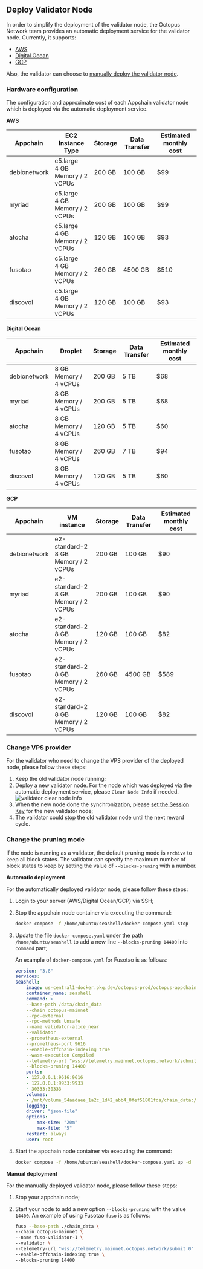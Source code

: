 ## Deploy Validator Node

In order to simplify the deployment of the validator node, the Octopus Network team provides an automatic deployment service for the validator node. Currently, it supports:

* [AWS](./validator-deploy-aws.md)
* [Digital Ocean](./validator-deploy-do.md)
* [GCP](./validator-deploy-gcp.md)

Also, the validator can choose to [manually deploy the validator node](./validator-deploy-manually.md).

### Hardware configuration

The configuration and approximate cost of each Appchain validator node which is deployed via the automatic deployment service.

**AWS**

| Appchain | EC2 Instance Type  | Storage | Data Transfer | Estimated monthly cost |
|------|------|------|------|------|
| debionetwork | c5.large<br/>4 GB Memory / 2 vCPUs | 200 GB | 100 GB | $99 |
| myriad | c5.large<br/>4 GB Memory / 2 vCPUs | 200 GB | 100 GB | $99 |
| atocha | c5.large<br/>4 GB Memory / 2 vCPUs | 120 GB | 100 GB | $93 |
| fusotao | c5.large<br/>4 GB Memory / 2 vCPUs | 260 GB | 4500 GB | $510 |
| discovol | c5.large<br/>4 GB Memory / 2 vCPUs | 120 GB | 100 GB | $93 |


**Digital Ocean**

| Appchain | Droplet  | Storage | Data Transfer | Estimated monthly cost |
|------|------|------|------|------|
| debionetwork | 8 GB Memory / 4 vCPUs | 200 GB | 5 TB | $68 |
| myriad | 8 GB Memory / 4 vCPUs | 200 GB | 5 TB | $68 |
| atocha | 8 GB Memory / 4 vCPUs | 120 GB | 5 TB | $60 |
| fusotao | 8 GB Memory / 4 vCPUs  | 260 GB | 7 TB | $94 |
| discovol | 8 GB Memory / 4 vCPUs | 120 GB | 5 TB | $60 |

**GCP**

| Appchain | VM instance  | Storage | Data Transfer | Estimated monthly cost |
|------|------|------|------|------|
| debionetwork | e2-standard-2<br/>8 GB Memory / 2 vCPUs | 200 GB | 100 GB | $90 |
| myriad | e2-standard-2<br/>8 GB Memory / 2 vCPUs | 200 GB | 100 GB | $90 |
| atocha | e2-standard-2<br/>8 GB Memory / 2 vCPUs | 120 GB | 100 GB | $82 |
| fusotao | e2-standard-2<br/>8 GB Memory / 2 vCPUs  | 260 GB | 4500 GB | $589 |
| discovol | e2-standard-2<br/>8 GB Memory / 2 vCPUs | 120 GB | 100 GB | $82 |

### Change VPS provider

For the validator who need to change the VPS provider of the deployed node, please follow these steps:

1. Keep the old validator node running;
2. Deploy a new validator node. For the node which was deployed via the automatic deployment service, please `Clear Node Info` if needed.
![validator clear node info](../images/maintain/validator_clear_nodeinfo.jpg)
3. When the new node done the synchronization, please [set the Session Key](./validator-register.md#set-session-key) for the new validator node;
4. The validator could [stop](./validator-register.md#stop-the-validator-node) the old validator node until the next reward cycle.

### Change the pruning mode

If the node is running as a validator, the default pruning mode is `archive` to keep all block states. The validator can specify the maximum number of block states to keep by setting the value of `--blocks-pruning` with a number.

**Automatic deployment**

For the automatically deployed validator node, please follow these steps:

1. Login to your server (AWS/Digital Ocean/GCP) via SSH;
2. Stop the appchain node container via executing the command:

    ```bash
    docker compose -f /home/ubuntu/seashell/docker-compose.yaml stop
    ```

3. Update the file `docker-compose.yaml` under the path `/home/ubuntu/seashell` to add a new line `--blocks-pruning 14400` into `command` part;

    An example of `docker-compose.yaml` for Fusotao is as follows:

    ```yaml
    version: "3.8"
    services:
    seashell:
        image: us-central1-docker.pkg.dev/octopus-prod/octopus-appchains/fusotao@sha256:50430509b90c57bd8737aece60e9d02d47980667c125b3305e1e2e77f249dc70
        container_name: seashell
        command: >
        --base-path /data/chain_data
        --chain octopus-mainnet
        --rpc-external
        --rpc-methods Unsafe
        --name validator-alice_near
        --validator
        --prometheus-external
        --prometheus-port 9616
        --enable-offchain-indexing true
        --wasm-execution Compiled
        --telemetry-url "wss://telemetry.mainnet.octopus.network/submit 0"
        --blocks-pruning 14400
        ports:
        - 127.0.0.1:9616:9616
        - 127.0.0.1:9933:9933
        - 30333:30333
        volumes:
        - /mnt/volume_54aadaee_1a2c_1d42_abb4_0fef51801fda/chain_data:/data/chain_data
        logging:
        driver: "json-file"
        options:
            max-size: "20m"
            max-file: "5"
        restart: always
        user: root
    ```

4. Start the appchain node container via executing the command:

    ```bash
    docker compose -f /home/ubuntu/seashell/docker-compose.yaml up -d
    ```


**Manual deployment**

For the manually deployed validator node, please follow these steps:

1. Stop your appchain node;
2. Start your node to add a new option `--blocks-pruning` with the value `14400`. An example of using Fusotao `fuso` is as follows:

    ```bash
    fuso --base-path ./chain_data \
    --chain octopus-mainnet \
    --name fuso-validator-1 \
    --validator \
    --telemetry-url "wss://telemetry.mainnet.octopus.network/submit 0" \
    --enable-offchain-indexing true \
    --blocks-pruning 14400
    ```
